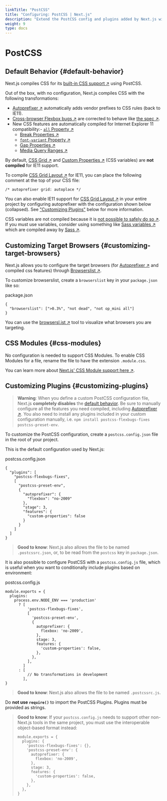 ```yaml
---
linkTitle: "PostCSS"
title: "Configuring: PostCSS | Next.js"
description: "Extend the PostCSS config and plugins added by Next.js with your own."
weight: 9
type: docs
---
```


# PostCSS

## Default Behavior {#default-behavior}

Next.js compiles CSS for its [built-in CSS support ↗](https://nextjs.org/docs/pages/building-your-application/styling.html) using PostCSS.

Out of the box, with no configuration, Next.js compiles CSS with the following transformations:

- [Autoprefixer ↗](https://github.com/postcss/autoprefixer) automatically adds vendor prefixes to CSS rules (back to IE11).
- [Cross-browser Flexbox bugs ↗](https://github.com/philipwalton/flexbugs) are corrected to behave like [the spec ↗](https://www.w3.org/TR/css-flexbox-1/).
- New CSS features are automatically compiled for Internet Explorer 11 compatibility:- [`all` Property ↗](https://developer.mozilla.org/docs/Web/CSS/all)
  - [Break Properties ↗](https://developer.mozilla.org/docs/Web/CSS/break-after)
  - [`font-variant` Property ↗](https://developer.mozilla.org/docs/Web/CSS/font-variant)
  - [Gap Properties ↗](https://developer.mozilla.org/docs/Web/CSS/gap)
  - [Media Query Ranges ↗](https://developer.mozilla.org/docs/Web/CSS/Media_Queries/Using_media_queries#Syntax_improvements_in_Level_4)

By default, [CSS Grid ↗](https://www.w3.org/TR/css-grid-1/) and [Custom Properties ↗](https://developer.mozilla.org/docs/Web/CSS/var) (CSS variables) are **not compiled** for IE11 support.

To compile [CSS Grid Layout ↗](https://developer.mozilla.org/docs/Web/CSS/grid) for IE11, you can place the following comment at the top of your CSS file:

```
/* autoprefixer grid: autoplace */
```

You can also enable IE11 support for [CSS Grid Layout ↗](https://developer.mozilla.org/docs/Web/CSS/grid)
in your entire project by configuring autoprefixer with the configuration shown below (collapsed).
See ["Customizing Plugins"](/nextjs/13.5/using-pages-router/building-your-application/configuring/post-css#customizing-plugins) below for more information.

CSS variables are not compiled because it is [not possible to safely do so ↗](https://github.com/MadLittleMods/postcss-css-variables#caveats).
If you must use variables, consider using something like [Sass variables ↗](https://sass-lang.com/documentation/variables) which are compiled away by [Sass ↗](https://sass-lang.com/).

## Customizing Target Browsers {#customizing-target-browsers}

Next.js allows you to configure the target browsers (for [Autoprefixer ↗](https://github.com/postcss/autoprefixer) and compiled css features) through [Browserslist ↗](https://github.com/browserslist/browserslist).

To customize browserslist, create a `browserslist` key in your `package.json` like so:


package.json
```
{
  "browserslist": [">0.3%", "not dead", "not op_mini all"]
}
```

You can use the [browsersl.ist ↗](https://browsersl.ist/?q=%3E0.3%25%2C+not+ie+11%2C+not+dead%2C+not+op_mini+all) tool to visualize what browsers you are targeting.

## CSS Modules {#css-modules}

No configuration is needed to support CSS Modules. To enable CSS Modules for a file, rename the file to have the extension `.module.css`.

You can learn more about [Next.js' CSS Module support here ↗](https://nextjs.org/docs/pages/building-your-application/styling.html).

## Customizing Plugins {#customizing-plugins}

> **Warning**: When you define a custom PostCSS configuration file, Next.js **completely disables** the [default behavior](/nextjs/13.5/using-pages-router/building-your-application/configuring/post-css#default-behavior).
> Be sure to manually configure all the features you need compiled, including [Autoprefixer ↗](https://github.com/postcss/autoprefixer).
> You also need to install any plugins included in your custom configuration manually, i.e. `npm install postcss-flexbugs-fixes postcss-preset-env`.
> 

To customize the PostCSS configuration, create a `postcss.config.json` file in the root of your project.

This is the default configuration used by Next.js:


postcss.config.json
```
{
  "plugins": [
    "postcss-flexbugs-fixes",
    [
      "postcss-preset-env",
      {
        "autoprefixer": {
          "flexbox": "no-2009"
        },
        "stage": 3,
        "features": {
          "custom-properties": false
        }
      }
    ]
  ]
}
```

> **Good to know**: Next.js also allows the file to be named `.postcssrc.json`, or, to be read from the `postcss` key in `package.json`.
> 

It is also possible to configure PostCSS with a `postcss.config.js` file, which is useful when you want to conditionally include plugins based on environment:


postcss.config.js
```
module.exports = {
  plugins:
    process.env.NODE_ENV === 'production'
      ? [
          'postcss-flexbugs-fixes',
          [
            'postcss-preset-env',
            {
              autoprefixer: {
                flexbox: 'no-2009',
              },
              stage: 3,
              features: {
                'custom-properties': false,
              },
            },
          ],
        ]
      : [
          // No transformations in development
        ],
}
```

> **Good to know**: Next.js also allows the file to be named `.postcssrc.js`.
> 

Do **not use `require()`** to import the PostCSS Plugins. Plugins must be provided as strings.

> **Good to know**: If your `postcss.config.js` needs to support other non-Next.js tools in the same project, you must use the interoperable object-based format instead:
> ```
> module.exports = {
>   plugins: {
>     'postcss-flexbugs-fixes': {},
>     'postcss-preset-env': {
>       autoprefixer: {
>         flexbox: 'no-2009',
>       },
>       stage: 3,
>       features: {
>         'custom-properties': false,
>       },
>     },
>   },
> }
> ```
> 
